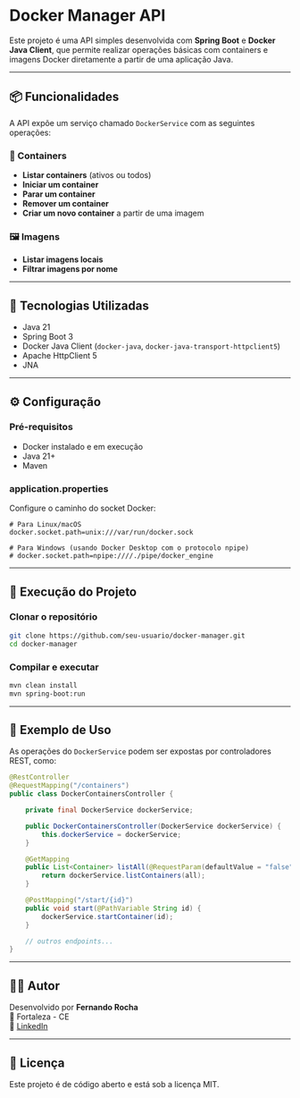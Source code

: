 # Docker Manager API

Este projeto é uma API simples desenvolvida com **Spring Boot** e **Docker Java Client**, que permite realizar operações básicas com containers e imagens Docker diretamente a partir de uma aplicação Java.

---

## 📦 Funcionalidades

A API expõe um serviço chamado `DockerService` com as seguintes operações:

### 🔧 Containers
- **Listar containers** (ativos ou todos)
- **Iniciar um container**
- **Parar um container**
- **Remover um container**
- **Criar um novo container** a partir de uma imagem

### 🖼️ Imagens
- **Listar imagens locais**
- **Filtrar imagens por nome**

---

## 🚀 Tecnologias Utilizadas

- Java 21
- Spring Boot 3
- Docker Java Client (`docker-java`, `docker-java-transport-httpclient5`)
- Apache HttpClient 5
- JNA

---

## ⚙️ Configuração

### Pré-requisitos
- Docker instalado e em execução
- Java 21+
- Maven

### application.properties

Configure o caminho do socket Docker:

```properties
# Para Linux/macOS
docker.socket.path=unix:///var/run/docker.sock

# Para Windows (usando Docker Desktop com o protocolo npipe)
# docker.socket.path=npipe:////./pipe/docker_engine
```

---

## 🧪 Execução do Projeto

### Clonar o repositório
```bash
git clone https://github.com/seu-usuario/docker-manager.git
cd docker-manager
```

### Compilar e executar
```bash
mvn clean install
mvn spring-boot:run
```

---

## 🧩 Exemplo de Uso

As operações do `DockerService` podem ser expostas por controladores REST, como:

```java
@RestController
@RequestMapping("/containers")
public class DockerContainersController {

    private final DockerService dockerService;

    public DockerContainersController(DockerService dockerService) {
        this.dockerService = dockerService;
    }

    @GetMapping
    public List<Container> listAll(@RequestParam(defaultValue = "false") boolean all) {
        return dockerService.listContainers(all);
    }

    @PostMapping("/start/{id}")
    public void start(@PathVariable String id) {
        dockerService.startContainer(id);
    }

    // outros endpoints...
}
```

---

## 👨‍💻 Autor

Desenvolvido por **Fernando Rocha**  
📍 Fortaleza - CE  
🔗 [LinkedIn](https://www.linkedin.com/in/fernandorocha)

---

## 📄 Licença

Este projeto é de código aberto e está sob a licença MIT.